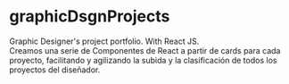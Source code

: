 # graphicDsgnProjects
Graphic Designer's project portfolio. With React JS.
<br>
Creamos una serie de Componentes de React a partir de cards para cada proyecto, facilitando y agilizando la subida y la clasificación de todos los proyectos del diseñador.
